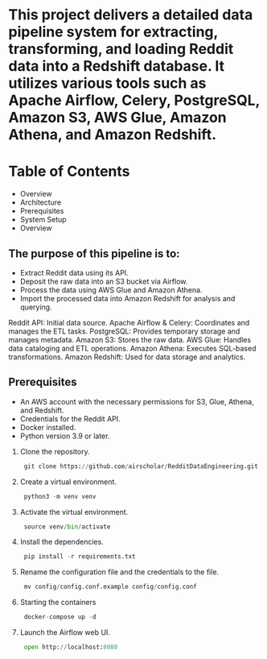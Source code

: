 # This project delivers a detailed data pipeline system for extracting, transforming, and loading Reddit data into a Redshift database. It utilizes various tools such as Apache Airflow, Celery, PostgreSQL, Amazon S3, AWS Glue, Amazon Athena, and Amazon Redshift.

# Table of Contents
- Overview
- Architecture
- Prerequisites
- System Setup
- Overview

## The purpose of this pipeline is to:

- Extract Reddit data using its API.
- Deposit the raw data into an S3 bucket via Airflow.
- Process the data using AWS Glue and Amazon Athena.
- Import the processed data into Amazon Redshift for analysis and querying.

Reddit API: Initial data source.
Apache Airflow & Celery: Coordinates and manages the ETL tasks.
PostgreSQL: Provides temporary storage and manages metadata.
Amazon S3: Stores the raw data.
AWS Glue: Handles data cataloging and ETL operations.
Amazon Athena: Executes SQL-based transformations.
Amazon Redshift: Used for data storage and analytics.

## Prerequisites

- An AWS account with the necessary permissions for S3, Glue, Athena, and Redshift.
- Credentials for the Reddit API.
- Docker installed.
- Python version 3.9 or later.

1. Clone the repository.
   ```python
    git clone https://github.com/airscholar/RedditDataEngineering.git
   ```
2. Create a virtual environment.
   ```python
    python3 -m venv venv
   ```
3. Activate the virtual environment.
   ```python
    source venv/bin/activate
   ```
4. Install the dependencies.
   ```python
    pip install -r requirements.txt
   ```
5. Rename the configuration file and the credentials to the file.
   ```python
    mv config/config.conf.example config/config.conf
   ```
6. Starting the containers
   ```python
    docker-compose up -d
   ```
7. Launch the Airflow web UI.
   ```python
    open http://localhost:8080
   ```

